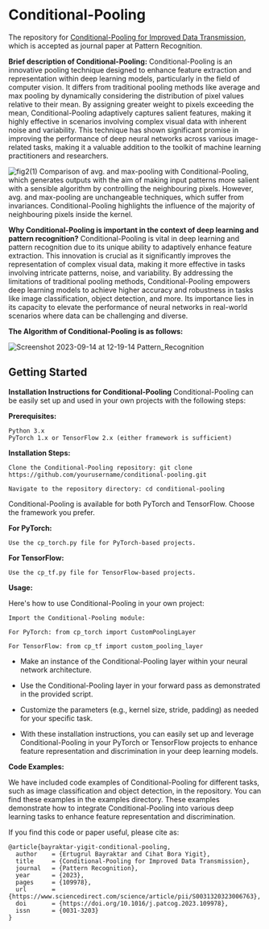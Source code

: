# Conditional-Pooling
The repository for [Conditional-Pooling for Improved Data Transmission](https://www.sciencedirect.com/science/article/pii/S0031320323006763), which is accepted as journal paper at Pattern Recognition. 

__Brief description of Conditional-Pooling:__ Conditional-Pooling is an innovative pooling technique designed to enhance feature extraction and representation within deep learning models, particularly in the field of computer vision. It differs from traditional pooling methods like average and max pooling by dynamically considering the distribution of pixel values relative to their mean. By assigning greater weight to pixels exceeding the mean, Conditional-Pooling adaptively captures salient features, making it highly effective in scenarios involving complex visual data with inherent noise and variability. This technique has shown significant promise in improving the performance of deep neural networks across various image-related tasks, making it a valuable addition to the toolkit of machine learning practitioners and researchers.

![fig2(1)](https://github.com/bayraktare/conditional_pooling/assets/17570285/b3659949-a262-4e04-9000-5d27ab4a8005)
Comparison of avg. and max-pooling with Conditional-Pooling, which generates outputs with the aim of making input patterns more salient with a sensible algorithm by controlling the neighbouring pixels. However, avg. and max-pooling are unchangeable techniques, which suffer from invariances. Conditional-Pooling highlights the influence of the majority of neighbouring pixels inside the kernel.


__Why Conditional-Pooling is important in the context of deep learning and pattern recognition?__ Conditional-Pooling is vital in deep learning and pattern recognition due to its unique ability to adaptively enhance feature extraction. This innovation is crucial as it significantly improves the representation of complex visual data, making it more effective in tasks involving intricate patterns, noise, and variability. By addressing the limitations of traditional pooling methods, Conditional-Pooling empowers deep learning models to achieve higher accuracy and robustness in tasks like image classification, object detection, and more. Its importance lies in its capacity to elevate the performance of neural networks in real-world scenarios where data can be challenging and diverse.

__The Algorithm of Conditional-Pooling is as follows:__

![Screenshot 2023-09-14 at 12-19-14 Pattern_Recognition](https://github.com/bayraktare/conditional_pooling/assets/17570285/4c21ff79-9a78-4868-a7c8-35e3265ce40b)


## Getting Started
__Installation Instructions for Conditional-Pooling__
Conditional-Pooling can be easily set up and used in your own projects with the following steps:

__Prerequisites:__

    Python 3.x
    PyTorch 1.x or TensorFlow 2.x (either framework is sufficient)

__Installation Steps:__

    Clone the Conditional-Pooling repository: git clone https://github.com/yourusername/conditional-pooling.git

    Navigate to the repository directory: cd conditional-pooling

Conditional-Pooling is available for both PyTorch and TensorFlow. Choose the framework you prefer.

__For PyTorch:__

    Use the cp_torch.py file for PyTorch-based projects.

__For TensorFlow:__

    Use the cp_tf.py file for TensorFlow-based projects.

__Usage:__

Here's how to use Conditional-Pooling in your own project:

    Import the Conditional-Pooling module: 

    For PyTorch: from cp_torch import CustomPoolingLayer

    For TensorFlow: from cp_tf import custom_pooling_layer

- Make an instance of the Conditional-Pooling layer within your neural network architecture.

- Use the Conditional-Pooling layer in your forward pass as demonstrated in the provided script.

- Customize the parameters (e.g., kernel size, stride, padding) as needed for your specific task.

- With these installation instructions, you can easily set up and leverage Conditional-Pooling in your PyTorch or TensorFlow projects to enhance feature representation and discrimination in your deep learning models.

__Code Examples:__

We have included code examples of Conditional-Pooling for different tasks, such as image classification and object detection, in the repository. You can find these examples in the examples directory. These examples demonstrate how to integrate Conditional-Pooling into various deep learning tasks to enhance feature representation and discrimination.

If you find this code or paper useful, please cite as:

    @article{bayraktar-yigit-conditional-pooling,
      author    = {Ertugrul Bayraktar and Cihat Bora Yigit},
      title     = {Conditional-Pooling for Improved Data Transmission},
      journal   = {Pattern Recognition},
      year      = {2023},
      pages     = {109978},
      url       = {https://www.sciencedirect.com/science/article/pii/S0031320323006763},
      doi       = {https://doi.org/10.1016/j.patcog.2023.109978},
      issn      = {0031-3203}
    }

  
  


    
